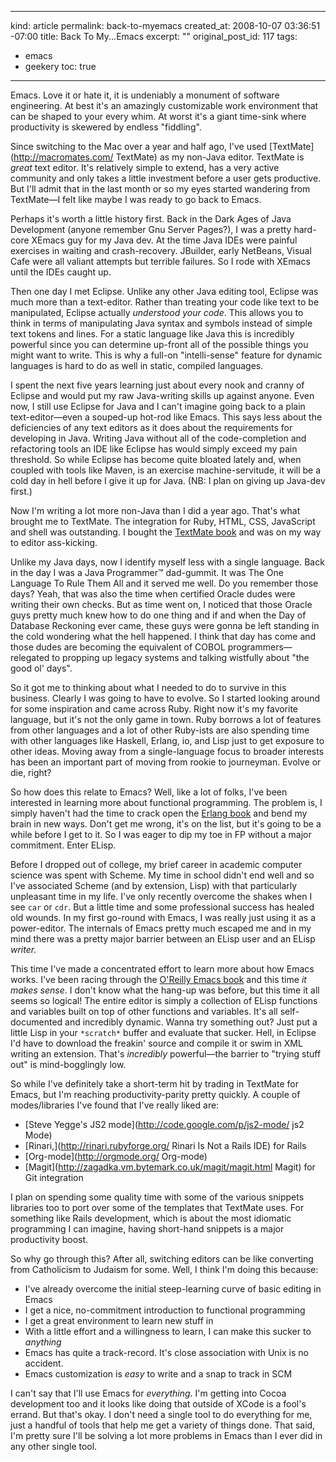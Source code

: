----- 
kind: article
permalink: back-to-myemacs
created_at: 2008-10-07 03:36:51 -07:00
title: Back To My...Emacs
excerpt: ""
original_post_id: 117
tags: 
- emacs
- geekery
toc: true
-----
Emacs. Love it or hate it, it is undeniably a monument of software engineering. At best it's an amazingly customizable work environment that can be shaped to your every whim. At worst it's a giant time-sink where productivity is skewered by endless "fiddling".

Since switching to the Mac over a year and half ago, I've used [TextMate](http://macromates.com/ TextMate) as my non-Java editor. TextMate is _great_ text editor. It's relatively simple to extend, has a very active community and only takes a little investment before a user gets productive. But I'll admit that in the last month or so my eyes started wandering from TextMate&#8212;I felt like maybe I was ready to go back to Emacs.

Perhaps it's worth a little history first. Back in the Dark Ages of Java Development (anyone remember Gnu Server Pages?), I was a pretty hard-core XEmacs guy for my Java dev. At the time Java IDEs were painful exercises in waiting and crash-recovery. JBuilder, early NetBeans, Visual Cafe were all valiant attempts but terrible failures. So I rode with XEmacs until the IDEs caught up.

Then one day I met Eclipse. Unlike any other Java editing tool, Eclipse was much more than a text-editor. Rather than treating your code like text to be manipulated, Eclipse actually _understood your code_. This allows you to think in terms of manipulating Java syntax and symbols instead of simple text tokens and lines. For a static language like Java this is incredibly powerful since you can determine up-front all of the possible things you might want to write. This is why a full-on "intelli-sense" feature for dynamic languages is hard to do as well in static, compiled languages.

I spent the next five years learning just about every nook and cranny of Eclipse and would put my raw Java-writing skills up against anyone. Even now, I still use Eclipse for Java and I can't imagine going back to a plain text-editor&#8212;even a souped-up hot-rod like Emacs. This says less about the deficiencies of any text editors as it does about the requirements for developing in Java. Writing Java without all of the code-completion and refactoring tools an IDE like Eclipse has would simply exceed my pain threshold. So while Eclipse has become quite bloated lately and, when coupled with tools like Maven, is an exercise machine-servitude, it will be a cold day in hell before I give it up for Java. (NB: I plan on giving up Java-dev first.)

Now I'm writing a lot more non-Java than I did a year ago. That's what brought me to TextMate. The integration for Ruby, HTML, CSS, JavaScript and shell was outstanding. I bought the [TextMate book](http://www.amazon.com/TextMate-Power-Editing-Pragmatic-Programmers/dp/097873923X%3FSubscriptionId%3D0PZ7TM66EXQCXFVTMTR2%26tag%3Dhttplivollmne-20%26linkCode%3Dxm2%26camp%3D2025%26creative%3D165953%26creativeASIN%3D097873923X) and was on my way to editor ass-kicking.

Unlike my Java days, now I identify myself less with a single language. Back in the day I was a Java Programmer&#8482; dad-gummit. It was The One Language To Rule Them All and it served me well. Do you remember those days? Yeah, that was also the time when certified Oracle dudes were writing their own checks. But as time went on, I noticed that those Oracle guys pretty much knew how to do one thing and if and when the Day of Database Reckoning ever came, these guys were gonna be left standing in the cold wondering what the hell happened. I think that day has come and those dudes are becoming the equivalent of COBOL programmers&#8212;relegated to propping up legacy systems and talking wistfully about "the good ol' days".

So it got me to thinking about what I needed to do to survive in this business. Clearly I was going to have to evolve. So I started looking around for some inspiration and came across Ruby. Right now it's my favorite language, but it's not the only game in town. Ruby borrows a lot of features from other languages and a lot of other Ruby-ists are also spending time with other languages like Haskell, Erlang, io, and Lisp just to get exposure to other ideas. Moving away from a single-language focus to broader interests has been an important part of moving from rookie to journeyman. Evolve or die, right?

So how does this relate to Emacs? Well, like a lot of folks, I've been interested in learning more about functional programming. The problem is, I simply haven't had the time to crack open the [Erlang book](http://www.amazon.com/Programming-Erlang-Software-Concurrent-World/dp/193435600X%3FSubscriptionId%3D0PZ7TM66EXQCXFVTMTR2%26tag%3Dhttplivollmne-20%26linkCode%3Dxm2%26camp%3D2025%26creative%3D165953%26creativeASIN%3D193435600X) and bend my brain in new ways. Don't get me wrong, it's on the list, but it's going to be a while before I get to it. So I was eager to dip my toe in FP without a major commitment. Enter ELisp.

Before I dropped out of college, my brief career in academic computer science was spent with Scheme. My time in school didn't end well and so I've associated Scheme (and by extension, Lisp) with that particularly unpleasant time in my life. I've only recently overcome the shakes when I see `car` or `cdr`. But a little time and some professional success has healed old wounds. In my first go-round with Emacs, I was really just using it as a power-editor. The internals of Emacs pretty much escaped me and in my mind there was a pretty major barrier between an ELisp user and an ELisp _writer._

This time I've made a concentrated effort to learn more about how Emacs works. I've been racing through the [O'Reilly Emacs book](http://www.amazon.com/Learning-Elliot-Raymond-Rosenblatt-Cameron/dp/B001E3G45M%3FSubscriptionId%3D0PZ7TM66EXQCXFVTMTR2%26tag%3Dhttplivollmne-20%26linkCode%3Dxm2%26camp%3D2025%26creative%3D165953%26creativeASIN%3DB001E3G45M) and this time _it makes sense_. I don't know what the hang-up was before, but this time it all seems so logical! The entire editor is simply a collection of ELisp functions and variables built on top of other functions and variables. It's all self-documented and incredibly dynamic. Wanna try something out? Just put a little Lisp in your `*scratch*` buffer and evaluate that sucker. Hell, in Eclipse I'd have to download the freakin' source and compile it or swim in XML writing an extension. That's _incredibly_ powerful&#8212;the barrier to "trying stuff out" is mind-bogglingly low.

So while I've definitely take a short-term hit by trading in TextMate for Emacs, but I'm reaching productivity-parity pretty quickly. A couple of modes/libraries I've found that I've really liked are:

*  [Steve Yegge's JS2 mode](http://code.google.com/p/js2-mode/ js2 Mode)
*  [Rinari,](http://rinari.rubyforge.org/ Rinari Is Not a Rails IDE) for Rails
*  [Org-mode](http://orgmode.org/ Org-mode)
*  [Magit](http://zagadka.vm.bytemark.co.uk/magit/magit.html Magit) for Git integration

I plan on spending some quality time with some of the various snippets libraries too to port over some of the templates that TextMate uses. For something like Rails development, which is about the most idiomatic programming I can imagine, having short-hand snippets is a major productivity boost.

So why go through this? After all, switching editors can be like converting from Catholicism to Judaism for some. Well, I think I'm doing this because:

*  I've already overcome the initial steep-learning curve of basic editing in Emacs
*  I get a nice, no-commitment introduction to functional programming
*  I get a great environment to learn new stuff in
*  With a little effort and a willingness to learn, I can make this sucker to _anything_
*  Emacs has quite a track-record. It's close association with Unix is no accident.
*  Emacs customization is _easy_ to write and a snap to track in SCM

I can't say that I'll use Emacs for _everything_. I'm getting into Cocoa development too and it looks like doing that outside of XCode is a fool's errand. But that's okay. I don't need a single tool to do everything for me, just a handful of tools that help me get a variety of things done. That said, I'm pretty sure I'll be solving a lot more problems in Emacs than I ever did in any other single tool.


